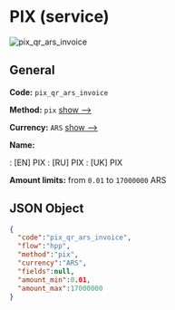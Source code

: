
# PIX (service) 
![pix_qr_ars_invoice](https://static.openfintech.io/payment_methods/pix_qr_ars_invoice/logo.svg?w=400&c=v0.59.26#w200)  

## General 
 
**Code:** `pix_qr_ars_invoice` 
 
**Method:** `pix` 
 [show -->](/payment-methods/pix/) 
 
**Currency:** `ARS` [show -->](/currencies/ARS/) 
 
**Name:** 
 
:	[EN] PIX 
:	[RU] PIX 
:	[UK] PIX 
 
**Amount limits:** from `0.01` to `17000000` ARS 

## JSON Object 

```json
{
  "code":"pix_qr_ars_invoice",
  "flow":"hpp",
  "method":"pix",
  "currency":"ARS",
  "fields":null,
  "amount_min":0.01,
  "amount_max":17000000
}
```  
